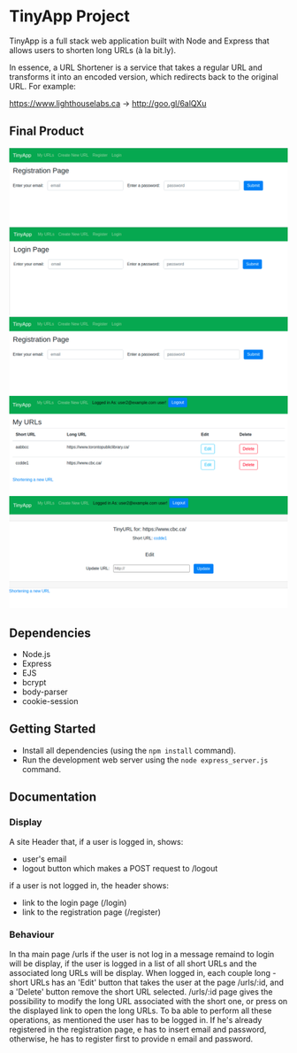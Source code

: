 # TinyApp Project

TinyApp is a full stack web application built with Node and Express that allows users to shorten long URLs (à la bit.ly).

In essence, a URL Shortener is a service that takes a regular URL and transforms it into an encoded version, which redirects back to the original URL. For example:

https://www.lighthouselabs.ca → http://goo.gl/6alQXu

## Final Product

!["Screenshot of URLs page - Not Logged-in"](https://github.com/micmor-m/tinyapp/blob/master/docs/register.png?raw=true)
!["screenshot of URLs/new - Login Page"](https://github.com/micmor-m/tinyapp/blob/master/docs/urls-new.png?raw=true)
!["screenshot of /register - Registration Page"](https://github.com/micmor-m/tinyapp/blob/master/docs/register.png?raw=true)
!["screenshot of URLs page- Logged-in"](https://github.com/micmor-m/tinyapp/blob/master/docs/urls-loggedin.png?raw=true)
!["screenshot of URLs/:id - Logged-in"](https://github.com/micmor-m/tinyapp/blob/master/docs/urls-:id%20loggedin.png?raw=true)

## Dependencies

- Node.js
- Express
- EJS
- bcrypt
- body-parser
- cookie-session

## Getting Started

- Install all dependencies (using the `npm install` command).
- Run the development web server using the `node express_server.js` command.

## Documentation

### Display

A site Header that, if a user is logged in, shows:
- user's email
- logout button which makes a POST request to /logout

if a user is not logged in, the header shows:
- link to the login page (/login)
- link to the registration page (/register)

### Behaviour

In tha main page /urls if the user is not log in a message remaind to login will be display, if the user is logged in a list of all short URLs and the associated long URLs will be display.
When logged in, each couple long - short URLs has an 'Edit' button that takes the user at the page /urls/:id, and a 'Delete' button remove the short URL selected.
/urls/:id page gives the possibility to modify the long URL associated with the short one, or press on the displayed link to open the long URLs.
To ba able to perform all these operations, as mentioned the user has to be logged in. If he's already registered in the registration page, e has to insert email and password, otherwise, he has to register first to provide n email and password.